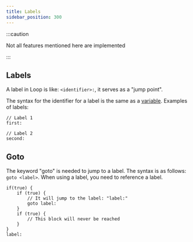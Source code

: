 ```yaml
---
title: Labels
sidebar_position: 300
---
```


:::caution

Not all features mentioned here are implemented

:::

## Labels

A label in Loop is like: `<identifier>:`, it serves as a "jump point".

The syntax for the identifier for a label is the same as a
[variable](../variables). Examples of labels:

```loop
// Label 1
first:

// Label 2
second:
```

## Goto

The keyword "goto" is needed to jump to a label. The syntax is as follows:
`goto <label>`. When using a label, you need to reference a label.

```loop
if(true) {
    if (true) {
        // It will jump to the label: "label:"
        goto label:
    }
    if (true) {
        // This block will never be reached
    }
}
label:
```
